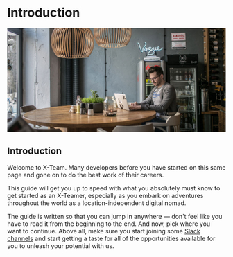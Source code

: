 # Introduction

![](.gitbook/assets/handbook.jpg)

## Introduction

Welcome to X-Team. Many developers before you have started on this same page and gone on to do the best work of their careers.

This guide will get you up to speed with what you absolutely must know to get started as an X-Teamer, especially as you embark on adventures throughout the world as a location-independent digital nomad.

The guide is written so that you can jump in anywhere — don't feel like you have to read it from the beginning to the end. And now, pick where you want to continue. Above all, make sure you start joining some [Slack channels](http://x-team.com/missions/slack) and start getting a taste for all of the opportunities available for you to unleash your potential with us.

